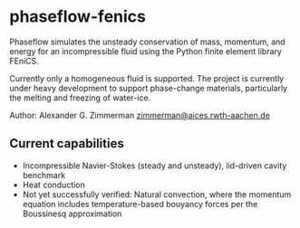 # phaseflow-fenics
Phaseflow simulates the unsteady conservation of mass, momentum, and energy for an incompressible fluid using the Python finite element library FEniCS.

Currently only a homogeneous fluid is supported. The project is currently under heavy development to support phase-change materials, particularly the melting and freezing of water-ice.

Author: Alexander G. Zimmerman zimmerman@aices.rwth-aachen.de

## Current capabilities
- Incompressible Navier-Stokes (steady and unsteady), lid-driven cavity benchmark
- Heat conduction
- Not yet successfully verified: Natural convection, where the momentum equation includes temperature-based bouyancy forces per the Boussinesq approximation
